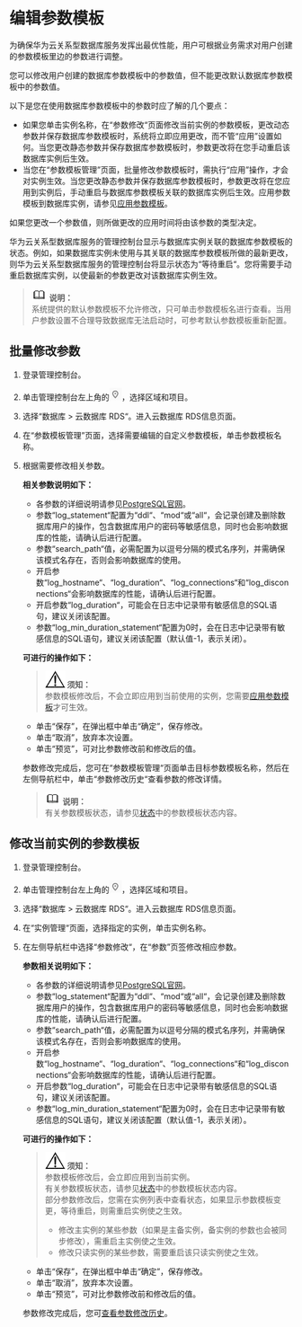 # 编辑参数模板<a name="zh-cn_topic_pg_configuration"></a>

为确保华为云关系型数据库服务发挥出最优性能，用户可根据业务需求对用户创建的参数模板里边的参数进行调整。

您可以修改用户创建的数据库参数模板中的参数值，但不能更改默认数据库参数模板中的参数值。

以下是您在使用数据库参数模板中的参数时应了解的几个要点：

-   如果您单击实例名称，在“参数修改“页面修改当前实例的参数模板，更改动态参数并保存数据库参数模板时，系统将立即应用更改，而不管“应用”设置如何。当您更改静态参数并保存数据库参数模板时，参数更改将在您手动重启该数据库实例后生效。
-   当您在“参数模板管理”页面，批量修改参数模板时，需执行“应用”操作，才会对实例生效。当您更改静态参数并保存数据库参数模板时，参数更改将在您应用到实例后，手动重启与数据库参数模板关联的数据库实例后生效。应用参数模板到数据库实例，请参见[应用参数模板](应用参数模板（PostgreSQL）.md)。

如果您更改一个参数值，则所做更改的应用时间将由该参数的类型决定。

华为云关系型数据库服务的管理控制台显示与数据库实例关联的数据库参数模板的状态。例如，如果数据库实例未使用与其关联的数据库参数模板所做的最新更改，则华为云关系型数据库服务的管理控制台将显示状态为“等待重启“。您将需要手动重启数据库实例，以使最新的参数更改对该数据库实例生效。

>![](public_sys-resources/icon-note.gif) **说明：**   
>系统提供的默认参数模板不允许修改，只可单击参数模板名进行查看。当用户参数设置不合理导致数据库无法启动时，可参考默认参数模板重新配置。  

## 批量修改参数<a name="section11158153171920"></a>

1.  登录管理控制台。
2.  单击管理控制台左上角的![](figures/Region灰色图标.png)，选择区域和项目。
3.  选择“数据库  \>  云数据库 RDS“。进入云数据库 RDS信息页面。
4.  在“参数模板管理”页面，选择需要编辑的自定义参数模板，单击参数模板名称。
5.  根据需要修改相关参数。

    **相关参数说明如下：**

    -   各参数的详细说明请参见[PostgreSQL官网](https://www.postgresql.org/docs/current/static/runtime-config.html)。
    -   参数“log\_statement“配置为“ddl“、“mod“或“all“，会记录创建及删除数据库用户的操作，包含数据库用户的密码等敏感信息，同时也会影响数据库的性能，请确认后进行配置。
    -   参数“search\_path“值，必需配置为以逗号分隔的模式名序列，并需确保该模式名存在，否则会影响数据库的使用。
    -   开启参数“log\_hostname“、“log\_duration“、“log\_connections“和“log\_disconnections“会影响数据库的性能，请确认后进行配置。
    -   开启参数“log\_duration“，可能会在日志中记录带有敏感信息的SQL语句，建议关闭该配置。
    -   参数“log\_min\_duration\_statement“配置为0时，会在日志中记录带有敏感信息的SQL语句，建议关闭该配置（默认值-1，表示关闭）。

    **可进行的操作如下：**

    >![](public_sys-resources/icon-notice.gif) **须知：**   
    >参数模板修改后，不会立即应用到当前使用的实例，您需要[应用参数模板](应用参数模板（PostgreSQL）.md)才可生效。  

    -   单击“保存”，在弹出框中单击“确定”，保存修改。
    -   单击“取消”，放弃本次设置。
    -   单击“预览”，可对比参数修改前和修改后的值。

    参数修改完成后，您可在“参数模板管理“页面单击目标参数模板名称，然后在左侧导航栏中，单击“参数修改历史“查看参数的修改详情。

    >![](public_sys-resources/icon-note.gif) **说明：**   
    >有关参数模板状态，请参见[状态](https://support.huaweicloud.com/productdesc-rds/zh-cn_topic_0032472291.html)中的参数模板状态内容。  


## 修改当前实例的参数模板<a name="section121732319191"></a>

1.  登录管理控制台。
2.  单击管理控制台左上角的![](figures/Region灰色图标.png)，选择区域和项目。
3.  选择“数据库  \>  云数据库 RDS“。进入云数据库 RDS信息页面。
4.  在“实例管理“页面，选择指定的实例，单击实例名称。
5.  在左侧导航栏中选择“参数修改“，在“参数”页签修改相应参数。

    **参数相关说明如下：**

    -   各参数的详细说明请参见[PostgreSQL官网](https://www.postgresql.org/docs/current/static/runtime-config.html)。
    -   参数“log\_statement“配置为“ddl“、“mod“或“all“，会记录创建及删除数据库用户的操作，包含数据库用户的密码等敏感信息，同时也会影响数据库的性能，请确认后进行配置。
    -   参数“search\_path“值，必需配置为以逗号分隔的模式名序列，并需确保该模式名存在，否则会影响数据库的使用。
    -   开启参数“log\_hostname“、“log\_duration“、“log\_connections“和“log\_disconnections“会影响数据库的性能，请确认后进行配置。
    -   开启参数“log\_duration“，可能会在日志中记录带有敏感信息的SQL语句，建议关闭该配置。
    -   参数“log\_min\_duration\_statement“配置为0时，会在日志中记录带有敏感信息的SQL语句，建议关闭该配置（默认值-1，表示关闭）。

    **可进行的操作如下：**

    >![](public_sys-resources/icon-notice.gif) **须知：**   
    >参数模板修改后，会立即应用到当前实例。  
    >有关参数模板状态，请参见[状态](https://support.huaweicloud.com/productdesc-rds/zh-cn_topic_0032472291.html)中的参数模板状态内容。  
    >部分参数修改后，您需在实例列表中查看状态，如果显示参数模板变更，等待重启，则需重启实例使之生效。  
    >-   修改主实例的某些参数（如果是主备实例，备实例的参数也会被同步修改），需重启主实例使之生效。  
    >-   修改只读实例的某些参数，需要重启该只读实例使之生效。  

    -   单击“保存”，在弹出框中单击“确定”，保存修改。
    -   单击“取消”，放弃本次设置。
    -   单击“预览”，可对比参数修改前和修改后的值。

    参数修改完成后，您可[查看参数修改历史](查看参数修改历史（PostgreSQL）.md)。


